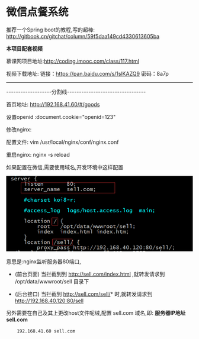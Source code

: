 
# 微信点餐系统

推荐一个Spring boot的教程,写的超棒: http://gitbook.cn/gitchat/column/59f5daa149cd4330613605ba



**本项目配套视频**

慕课网项目地址:http://coding.imooc.com/class/117.html


视频下载地址: 链接：https://pan.baidu.com/s/1slKAZQ9 密码：8a7p









---

-------------------分割线---------------------------------






首页地址: http://192.168.41.60/#/goods

设置openid :document.cookie="openid=123"


修改nginx:

配置文件: vim /usr/local/nginx/conf/nginx.conf

重启nginx: nginx -s reload 

如果配置在微信,需要使用域名,开发环境中这样配置

![](images/nginx1.png)

意思是:nginx监听服务器80端口,

* (前台页面) 当拦截到到 http://sell.com/index.html ,就转发请求到 /opt/data/wwwroot/sell 目录下

* (后台接口) 当拦截到 http://sell.com/sell/* 时,就转发请求到 http://192.168.40.120:80/sell 


另外需要在自己及其上更改host文件呢绒,配置 sell.com 域名,即: **服务器IP地址 sell.com**

        192.168.41.60 sell.com

























